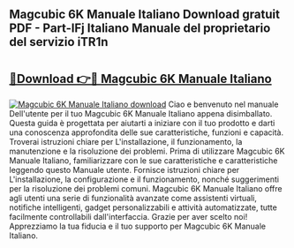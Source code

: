 ## Magcubic 6K Manuale Italiano Download gratuit PDF - Part-lFj Italiano Manuale del proprietario del servizio iTR1n

# <h2><a href="http://dffui7w.blite.top/?on=Magcubic+6K+Manuale+Italiano">🔗Download 👉🔴 Magcubic 6K Manuale Italiano</a></h2>

[![Magcubic 6K Manuale Italiano download](https://i.imgur.com/lujVjoI.png)](http://dffui7w.blite.top/?on=Magcubic+6K+Manuale+Italiano)
Ciao e benvenuto nel manuale Dell'utente per il tuo Magcubic 6K Manuale Italiano appena disimballato. Questa guida è progettata per aiutarti a iniziare con il tuo prodotto e darti una conoscenza approfondita delle sue caratteristiche, funzioni e capacità. Troverai istruzioni chiare per L'installazione, il funzionamento, la manutenzione e la risoluzione dei problemi. Prima di utilizzare Magcubic 6K Manuale Italiano, familiarizzare con le sue caratteristiche e caratteristiche leggendo questo Manuale utente. Fornisce istruzioni chiare per L'installazione, la configurazione e il funzionamento, nonché suggerimenti per la risoluzione dei problemi comuni. Magcubic 6K Manuale Italiano offre agli utenti una serie di funzionalità avanzate come assistenti virtuali, notifiche intelligenti, gadget personalizzabili e attività automatizzate, tutte facilmente controllabili dall'interfaccia. Grazie per aver scelto noi! Apprezziamo la tua fiducia e il tuo supporto per Magcubic 6K Manuale Italiano.
